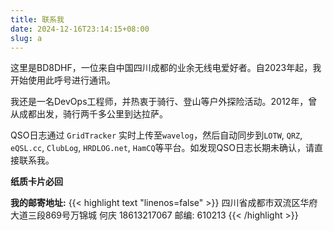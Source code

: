 ```yaml
---
title: 联系我
date: 2024-12-16T23:14:15+08:00
slug: a
---
```


这里是BD8DHF，一位来自中国四川成都的业余无线电爱好者。自2023年起，我开始使用此呼号进行通讯。

我还是一名DevOps工程师，并热衷于骑行、登山等户外探险活动。2012年，曾从成都出发，骑行两千多公里到达拉萨。

QSO日志通过 `GridTracker` 实时上传至`wavelog`，然后自动同步到`LOTW`, `QRZ`, `eQSL.cc`, `ClubLog`, `HRDLOG.net`, `HamCQ`等平台。如发现QSO日志长期未确认，请直接联系我。

**纸质卡片必回**

**我的邮寄地址:**
{{< highlight text "linenos=false" >}}
四川省成都市双流区华府大道三段869号万锦城
何庆 18613217067
邮编: 610213
{{< /highlight >}}
